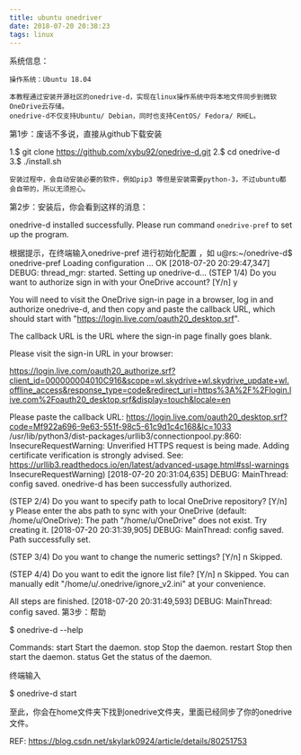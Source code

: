 ```yaml
---
title: ubuntu onedriver
date: 2018-07-20 20:38:23
tags: linux
---
```

系统信息：

    操作系统：Ubuntu 18.04

    本教程通过安装开源社区的onedrive-d，实现在linux操作系统中将本地文件同步到微软OneDrive云存储。
    onedrive-d不仅支持Ubuntu/ Debian，同时也支持CentOS/ Fedora/ RHEL。

第1步：废话不多说，直接从github下载安装

1.$ git clone https://github.com/xybu92/onedrive-d.git
2.$ cd onedrive-d
3.$ ./install.sh

    安装过程中，会自动安装必要的软件，例如pip3 等但是安装需要python-3，不过ubuntu都会自带的，所以无须担心。

第2步：安装后，你会看到这样的消息：

onedrive-d installed successfully.
Please run command `onedrive-pref` to set up the program.

根据提示，在终端输入onedrive-pref 进行初始化配置 ，如
u@rs:~/onedrive-d$ onedrive-pref 
Loading configuration ... OK
[2018-07-20 20:29:47,347] DEBUG: thread_mgr: started.
Setting up onedrive-d...
(STEP 1/4) Do you want to authorize sign in with your OneDrive account? [Y/n] y

You will need to visit the OneDrive sign-in page in a browser, 
log in and authorize onedrive-d, and then copy and paste the 
callback URL, which should start with 
"https://login.live.com/oauth20_desktop.srf".

The callback URL is the URL where the sign-in page finally goes blank.

Please visit the sign-in URL in your browser:

https://login.live.com/oauth20_authorize.srf?client_id=000000004010C916&scope=wl.skydrive+wl.skydrive_update+wl.offline_access&response_type=code&redirect_uri=https%3A%2F%2Flogin.live.com%2Foauth20_desktop.srf&display=touch&locale=en

Please paste the callback URL:
https://login.live.com/oauth20_desktop.srf?code=Mf922a696-9e63-551f-98c5-61c9d1c4c168&lc=1033
/usr/lib/python3/dist-packages/urllib3/connectionpool.py:860: InsecureRequestWarning: Unverified HTTPS request is being made. Adding certificate verification is strongly advised. See: https://urllib3.readthedocs.io/en/latest/advanced-usage.html#ssl-warnings
  InsecureRequestWarning)
[2018-07-20 20:31:04,635] DEBUG: MainThread: config saved.
onedrive-d has been successfully authorized.

(STEP 2/4) Do you want to specify path to local OneDrive repository? [Y/n] y
Please enter the abs path to sync with your OneDrive (default: /home/u/OneDrive): 
The path "/home/u/OneDrive" does not exist. Try creating it.
[2018-07-20 20:31:39,905] DEBUG: MainThread: config saved.
Path successfully set.

(STEP 3/4) Do you want to change the numeric settings? [Y/n] n
Skipped.

(STEP 4/4) Do you want to edit the ignore list file? [Y/n] n
Skipped. You can manually edit "/home/u/.onedrive/ignore_v2.ini" at your convenience.

All steps are finished.
[2018-07-20 20:31:49,593] DEBUG: MainThread: config saved.
第3步：帮助

$ onedrive-d --help

Commands:
     start    Start the daemon.
     stop     Stop the daemon.
     restart  Stop then start the daemon.
     status   Get the status of the daemon.

终端输入

$ onedrive-d start

至此，你会在home文件夹下找到onedrive文件夹，里面已经同步了你的onedrive 文件。

REF: https://blog.csdn.net/skylark0924/article/details/80251753
